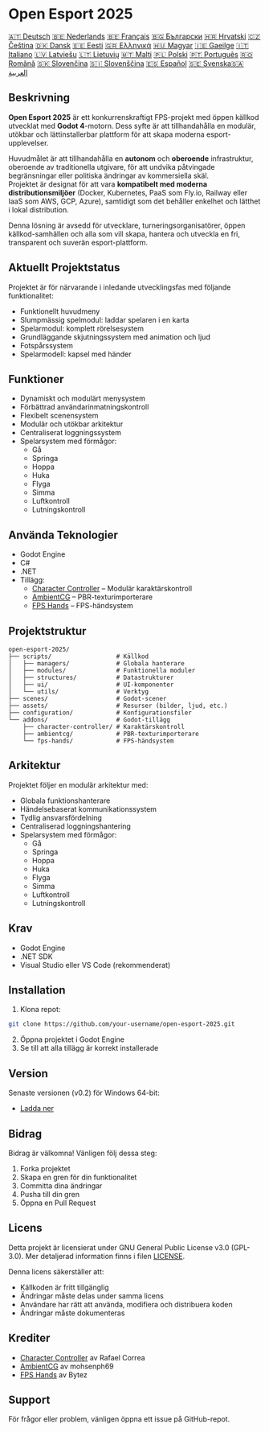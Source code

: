 # Open Esport 2025

[🇦🇹 Deutsch](deutsch.md) [🇧🇪 Nederlands](nederlands.md) [🇧🇪 Français](français.md) [🇧🇬 Български](български.md) [🇭🇷 Hrvatski](hrvatski.md) [🇨🇿 Čeština](čeština.md) [🇩🇰 Dansk](dansk.md) [🇪🇪 Eesti](eesti.md) [🇬🇷 Ελληνικά](ελληνικά.md) [🇭🇺 Magyar](magyar.md) [🇮🇪 Gaeilge](gaeilge.md) [🇮🇹 Italiano](italiano.md) [🇱🇻 Latviešu](latviešu.md) [🇱🇹 Lietuvių](lietuvių.md) [🇲🇹 Malti](malti.md) [🇵🇱 Polski](polski.md) [🇵🇹 Português](português.md) [🇷🇴 Română](română.md) [🇸🇰 Slovenčina](slovenčina.md) [🇸🇮 Slovenščina](slovenščina.md) [🇪🇸 Español](español.md) [🇸🇪 Svenska](svenska.md)[🇸🇦 العربية](README-lang/العربية.md)

## Beskrivning

**Open Esport 2025** är ett konkurrenskraftigt FPS-projekt med öppen källkod utvecklat med **Godot 4**-motorn. Dess syfte är att tillhandahålla en modulär, utökbar och lättinstallerbar plattform för att skapa moderna esport-upplevelser.

Huvudmålet är att tillhandahålla en **autonom** och **oberoende** infrastruktur, oberoende av traditionella utgivare, för att undvika påtvingade begränsningar eller politiska ändringar av kommersiella skäl.  
Projektet är designat för att vara **kompatibelt med moderna distributionsmiljöer** (Docker, Kubernetes, PaaS som Fly.io, Railway eller IaaS som AWS, GCP, Azure), samtidigt som det behåller enkelhet och lätthet i lokal distribution.

Denna lösning är avsedd för utvecklare, turneringsorganisatörer, öppen källkod-samhällen och alla som vill skapa, hantera och utveckla en fri, transparent och suverän esport-plattform.

## Aktuellt Projektstatus
Projektet är för närvarande i inledande utvecklingsfas med följande funktionalitet:
- Funktionellt huvudmeny
- Slumpmässig spelmodul: laddar spelaren i en karta
- Spelarmodul: komplett rörelsesystem
- Grundläggande skjutningssystem med animation och ljud
- Fotspårssystem
- Spelarmodell: kapsel med händer

## Funktioner
- Dynamiskt och modulärt menysystem
- Förbättrad användarinmatningskontroll
- Flexibelt scenensystem
- Modulär och utökbar arkitektur
- Centraliserat loggningssystem
- Spelarsystem med förmågor:
  - Gå
  - Springa
  - Hoppa
  - Huka
  - Flyga
  - Simma
  - Luftkontroll
  - Lutningskontroll

## Använda Teknologier
- Godot Engine
- C#
- .NET
- Tillägg:
  - [Character Controller](https://github.com/expressobits/character-controller) – Modulär karaktärskontroll
  - [AmbientCG](https://github.com/mohsenph69/godot-ambientcg) – PBR-texturimporterare
  - [FPS Hands](https://codeberg.org/Bytez/godot-fps-hands) – FPS-händsystem

## Projektstruktur
```
open-esport-2025/
├── scripts/                  # Källkod
│   ├── managers/             # Globala hanterare
│   ├── modules/              # Funktionella moduler
│   ├── structures/           # Datastrukturer
│   ├── ui/                   # UI-komponenter
│   └── utils/                # Verktyg
├── scenes/                   # Godot-scener
├── assets/                   # Resurser (bilder, ljud, etc.)
├── configuration/            # Konfigurationsfiler
└── addons/                   # Godot-tillägg
    ├── character-controller/ # Karaktärskontroll
    ├── ambientcg/            # PBR-texturimporterare
    └── fps-hands/            # FPS-händsystem
```

## Arkitektur
Projektet följer en modulär arkitektur med:
- Globala funktionshanterare
- Händelsebaserat kommunikationssystem
- Tydlig ansvarsfördelning
- Centraliserad loggningshantering
- Spelarsystem med förmågor:
  - Gå
  - Springa
  - Hoppa
  - Huka
  - Flyga
  - Simma
  - Luftkontroll
  - Lutningskontroll

## Krav
- Godot Engine
- .NET SDK
- Visual Studio eller VS Code (rekommenderat)

## Installation
1. Klona repot:
```bash
git clone https://github.com/your-username/open-esport-2025.git
```
2. Öppna projektet i Godot Engine
3. Se till att alla tillägg är korrekt installerade

## Version
Senaste versionen (v0.2) för Windows 64-bit:
- [Ladda ner](https://antisys.fr/Games/openesport2025/Open-eSport-2025-v0.2.7z)

## Bidrag
Bidrag är välkomna! Vänligen följ dessa steg:
1. Forka projektet
2. Skapa en gren för din funktionalitet
3. Committa dina ändringar
4. Pusha till din gren
5. Öppna en Pull Request

## Licens
Detta projekt är licensierat under GNU General Public License v3.0 (GPL-3.0). Mer detaljerad information finns i filen [LICENSE](LICENSE).

Denna licens säkerställer att:
- Källkoden är fritt tillgänglig
- Ändringar måste delas under samma licens
- Användare har rätt att använda, modifiera och distribuera koden
- Ändringar måste dokumenteras

## Krediter
- [Character Controller](https://github.com/expressobits/character-controller) av Rafael Correa
- [AmbientCG](https://github.com/mohsenph69/godot-ambientcg) av mohsenph69
- [FPS Hands](https://codeberg.org/Bytez/godot-fps-hands) av Bytez

## Support
För frågor eller problem, vänligen öppna ett issue på GitHub-repot. 